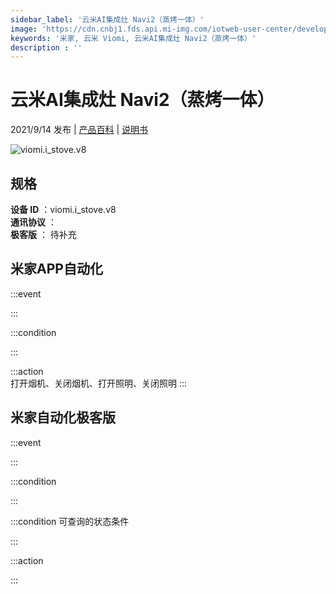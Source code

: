 ```yaml
---
sidebar_label: '云米AI集成灶 Navi2（蒸烤一体）'
image: 'https://cdn.cnbj1.fds.api.mi-img.com/iotweb-user-center/developer_1679048996776q8mvLmpT.png?GalaxyAccessKeyId=AKVGLQWBOVIRQ3XLEW&Expires=9223372036854775807&Signature=kYEW3BnEV9aeln54nF5NJWR60K0='
keywords: '米家, 云米 Viomi, 云米AI集成灶 Navi2（蒸烤一体）'
description : ''
---
```

# 云米AI集成灶 Navi2（蒸烤一体）

2021/9/14 发布 | [产品百科](https://home.mi.com/webapp/content/baike/product/index.html?model=viomi.i_stove.v8/) | [说明书](https://home.mi.com/views/introduction.html?model=viomi.i_stove.v8&region=cn)

![viomi.i_stove.v8](https://cdn.cnbj1.fds.api.mi-img.com/iotweb-user-center/developer_1679048996776q8mvLmpT.png?GalaxyAccessKeyId=AKVGLQWBOVIRQ3XLEW&Expires=9223372036854775807&Signature=kYEW3BnEV9aeln54nF5NJWR60K0=)

## 规格  
> 
**设备 ID** ：viomi.i_stove.v8  
**通讯协议** ：  
**极客版**  ： 待补充 


## 米家APP自动化  

:::event  

:::

:::condition  

:::

:::action   
打开烟机、关闭烟机、打开照明、关闭照明
:::

## 米家自动化极客版  

:::event  

:::

:::condition  

:::

:::condition 可查询的状态条件  

:::

:::action  

:::

        
